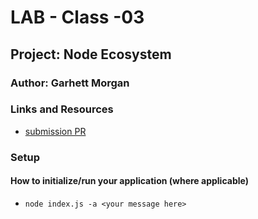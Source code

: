 # LAB - Class -03

## Project: Node Ecosystem

### Author: Garhett Morgan

### Links and Resources

- [submission PR](https://github.com/garhett-401/notes/pull/1)



### Setup


#### How to initialize/run your application (where applicable)

- `node index.js -a <your message here> `


